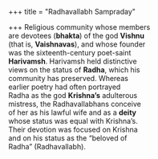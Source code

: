 +++
title = "Radhavallabh Sampraday"

+++
Religious community whose members  
are devotees (**bhakta**) of the god **Vishnu**  
(that is, **Vaishnavas**), and whose founder  
was the sixteenth-century poet-saint  
**Harivamsh**. Harivamsh held distinctive  
views on the status of **Radha**, which his  
community has preserved. Whereas  
earlier poetry had often portrayed  
Radha as the god **Krishna’s** adulterous  
mistress, the Radhavallabhans conceive  
of her as his lawful wife and as a **deity**  
whose status was equal with Krishna’s.  
Their devotion was focused on Krishna  
and on his status as the “beloved of  
Radha” (Radhavallabh).